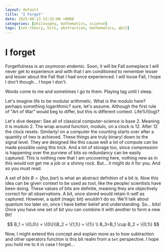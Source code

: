 ```yaml
---
layout: default
title: "I Forget"
date: 2025-09-13 12:32:00 +0000
categories: [philosophy, mathematics, science]
tags: [set-theory, bits, abstraction, mathematics, qbit]
---
```

# I forget
Forgetfulness is an oxymoron endemic. Soon, it will be Fall someplace I will never get to experience and with that I am conditioned to remember lesser and lesser about the Fall that I had once experienced. I will loose Fall, I hope I don't though... I hope I don't. 

Words come to me and sometimes I go to them. Playing tag until I sleep.

Let's imagine life to be modular arithmetic. What is the modulo here? perhaps something logarithmic? sure, let's assume. Although the first rule of "Art of War" would beg to differ, but this is different context. Life%f(log)? 

Let's dive deeper: See all of classical computer-science is base 2. Meaning it is modulo 2. The wrap around function, modulo, on a clock is 12. After 12 the clock resets. Similarly! on a computer the counting starts over after a quantity of two is achieved. These things are truly binary! down to the signal level. They are designed like this cause well a lot of compute can be made possible using this trick. And a lot of storage too, since compression is happening over the purview of bits so redundancy can be easily captured. This is nothing new that I am uncovering here, nothing new as in this would not get me a job or a shinny rock. But... it might do it for you. And so you must read.

A set of *bits* $B = \{foo,bar\}$ is what an abstract defnition of a bit is. Now this idea can be given context to be used as tool, like the people/ scientists have been doing. These values of bits are definite, meaning they are objectively correct for all observations. A bit, once stored would retain it-self as captured. However, a qubit (magic bit) wouldn't do so. We'll talk about quantum too later on, once I have better belief and understanding. So... bits! Once you have one set of bit you can combine it with another to form a new Bit!

$$
B_1 = \{0,0\} = \{0\}\\B_2 = \{1,1\} = \{1\} \\ B_3=B_1 \cup B_2 = \{0,1\}
$$

Now, I might extend this concept and explain more as to how subtraction and other operators function is this bit realm from a `Set` perspective. I hope you hold me to it in case I forget...
